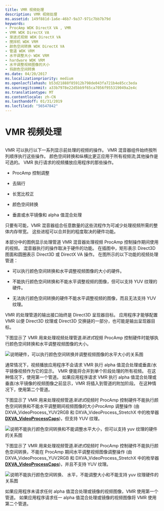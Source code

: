 ```yaml
---
title: VMR 视频处理
description: VMR 视频处理
ms.assetid: 149f881d-1a6e-46b7-9a37-971c7bb7b79d
keywords:
- ProcAmp WDK DirectX VA , VMR
- VMR WDK DirectX VA
- 渐进式视频 WDK DirectX VA
- 搅拌机 WDK VRM
- 颜色空间转换 WDK DirectX VA
- 管道 WDK VRM
- 水平调整大小 WDK VRM
- hardware WDK VRM
- 水平调整视频图像的大小
- 将颜色空间转换
ms.date: 04/20/2017
ms.localizationpriority: medium
ms.openlocfilehash: b53d21888f85912b798de043fa721b4e85cc3eda
ms.sourcegitcommit: a33b7978e22d5bb9f65ca7056f955319049a2e4c
ms.translationtype: MT
ms.contentlocale: zh-CN
ms.lasthandoff: 01/31/2019
ms.locfileid: "56547842"
---
```

# <a name="vmr-video-processing"></a>VMR 视频处理


## <span id="ddk_vmr_video_processing_gg"></span><span id="DDK_VMR_VIDEO_PROCESSING_GG"></span>


VMR 可以执行以下一系列显示前处理的视频的操作。 VMR 混音器组件始终按所列顺序执行这些操作。 颜色空间转换和纵横比更正应用于所有视频流;其他操作是可选的。 VMR 执行请求的视频播放应用程序的那些操作。

-   ProcAmp 控制调整

-   去隔行

-   长宽比校正

-   颜色空间转换

-   垂直或水平镜像和 alpha 值混合处理

只要有可能，VMR 混音器组合任意数量的这些流程作为可减少处理视频所需的整体内存带宽。 这些进程可以合并到的程度取决的硬件功能。

本部分中的图例显示处理管道 VMR 混音器处理视频 ProcAmp 控制操作期间使用的视频。 混音器执行的操作取决于硬件的功能。 在插图中，矩形表示 Direct3D 图面和圆圈表示 Direct3D 或 DirectX VA 操作。 在图所示的以下功能的视频处理管道：

-   可以执行颜色空间转换和水平调整视频图像的大小的硬件。

-   不能执行颜色空间转换和不能水平调整视频的图像，但可以支持 YUV 纹理的硬件。

-   无法执行颜色空间转换的硬件不能水平调整视频的图像，而且无法支持 YUV 纹理。

VMR 的处理管道的输出接口始终是 Direct3D 呈现器目标。 应用程序才能够配置 VMR 以便 Direct3D 纹理或 Direct3D 交换链的一部分，也可能是输出呈现器目标。

下图显示了 VMR 用来处理视频处理管道*渐进式*视频 ProcAmp 控制硬件时能够执行颜色空间转换和水平调整视频图像的大小。

![说明硬件，可以执行颜色空间转换并调整视频图像的水平大小的关系图](images/procamp1.png)

通常情况下，视频播放应用程序不会请求 VMR 执行 alpha 值混合处理或垂直/水平镜像视频作为它的显示。 VMR 便能将合并到单个阶段处理的所有视频。 在这种情况下，使用第一个管道。 如果应用程序请求 VMR 执行 alpha 值混合处理或垂直/水平镜像的视频图像之前显示，VMR 将插入到管道的附加阶段。 在这种情况下，使用第二个管道。

下图显示了 VMR 用来处理视频管道*渐进式*视频时 ProcAmp 控制硬件不能执行颜色空间转换和不能水平调整期间视频图像的大小ProcAmp 调整操作 (由 DXVA\_VideoProcess\_YUV2RGB 和 DXVA\_VideoProcess\_StretchX 中的枚举器[ **DXVA\_VideoProcessCaps**](https://msdn.microsoft.com/library/windows/hardware/ff564076))，但支持 YUV 纹理。

![说明不能执行颜色空间转换和不能调整水平大小，但可以支持 yuv 纹理的硬件的关系图](images/procamp2.png)

下图显示了 VMR 用来处理视频管道*渐进式*视频时 ProcAmp 控制硬件不能执行颜色空间转换，不能在 ProcAmp 期间水平调整视频图像调整操作 (由 DXVA\_VideoProcess\_YUV2RGB 和 DXVA\_VideoProcess\_StretchX 中的枚举器[ **DXVA\_VideoProcessCaps**](https://msdn.microsoft.com/library/windows/hardware/ff564076))，并且不支持 YUV 纹理。

![说明不能执行颜色空间转换、 水平，不能调整大小和不能支持 yuv 纹理硬件的关系图](images/procamp3.png)

如果应用程序未请求任何 alpha 值混合处理或镜像的视频图像，VMR 使用第一个管道。 如果应用程序请求任一 alpha 值混合处理或镜像的视频图像将 VMR 使用第二个管道。

 

 





